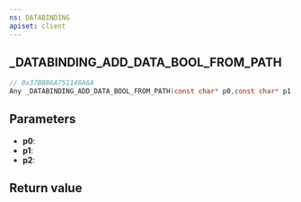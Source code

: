 ```yaml
---
ns: DATABINDING
apiset: client
---
```

## _DATABINDING_ADD_DATA_BOOL_FROM_PATH

```c
// 0x37BB86A751148A6A
Any _DATABINDING_ADD_DATA_BOOL_FROM_PATH(const char* p0,const char* p1,BOOL p2);
```


## Parameters
* **p0**:
* **p1**:
* **p2**:

## Return value

